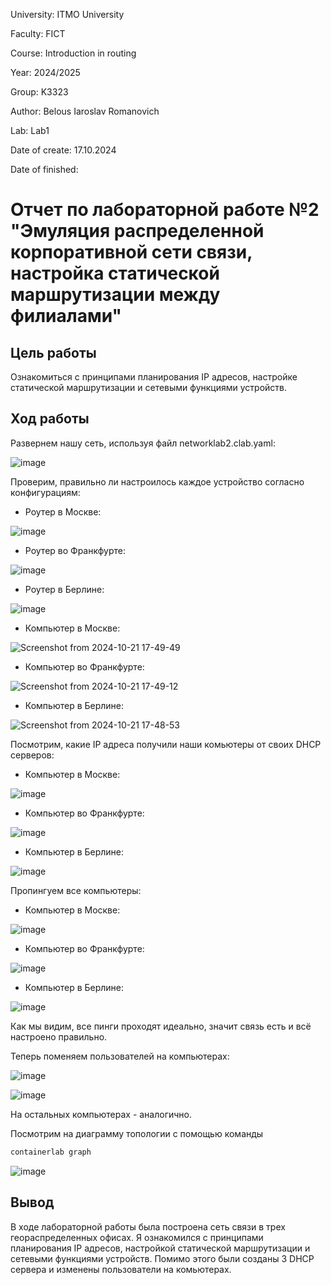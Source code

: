 University: ITMO University

Faculty: FICT

Course: Introduction in routing

Year: 2024/2025

Group: K3323

Author: Belous Iaroslav Romanovich

Lab: Lab1

Date of create: 17.10.2024

Date of finished:

# Отчет по лабораторной работе №2 "Эмуляция распределенной корпоративной сети связи, настройка статической маршрутизации между филиалами" #

## Цель работы ##
Ознакомиться с принципами планирования IP адресов, настройке статической маршрутизации и сетевыми функциями устройств.

## Ход работы ##

Развернем нашу сеть, используя файл networklab2.clab.yaml:

![image](https://github.com/user-attachments/assets/30a8efb0-cce2-4548-a1bc-b626fde252e3)

Проверим, правильно ли настроилось каждое устройство согласно конфигурациям:

- Роутер в Москве:

![image](https://github.com/user-attachments/assets/b832d508-7127-4010-98dc-99c016eee9bc)

- Роутер во Франкфурте:

![image](https://github.com/user-attachments/assets/8f324a6e-ec8e-475e-9c75-8775acdd09cb)

- Роутер в Берлине:

![image](https://github.com/user-attachments/assets/652fc4fb-2434-4a58-9bdf-d6566367d511)

- Компьютер в Москве:

![Screenshot from 2024-10-21 17-49-49](https://github.com/user-attachments/assets/7c1788ba-bfa5-4498-b91b-a6005bb94261)

- Компьютер во Франкфурте:

![Screenshot from 2024-10-21 17-49-12](https://github.com/user-attachments/assets/048102fb-66b1-4503-b042-c78b5aeb6671)

- Компьютер в Берлине:

![Screenshot from 2024-10-21 17-48-53](https://github.com/user-attachments/assets/04a6ad2f-c5c0-4b33-9fb2-53a0635ed457)

Посмотрим, какие IP адреса получили наши комьютеры от своих DHCP серверов:

- Компьютер в Москве:

![image](https://github.com/user-attachments/assets/d9ed2d22-00f3-4cab-a0f1-3005e8d7c9e4)

- Компьютер во Франкфурте:

![image](https://github.com/user-attachments/assets/b826486d-2bcd-4d97-97ee-bad85a85bdc1)

- Компьютер в Берлине:

![image](https://github.com/user-attachments/assets/c97a6ae8-feb0-4878-ad60-f4198d2b7247)

Пропингуем все компьютеры:

- Компьютер в Москве:

![image](https://github.com/user-attachments/assets/80292e78-ec45-40d1-b1dd-aaac53ad8208)

- Компьютер во Франкфурте:

![image](https://github.com/user-attachments/assets/b52468d1-4d07-440b-bd6d-a123bfdc5954)

- Компьютер в Берлине:

![image](https://github.com/user-attachments/assets/4da9b6d1-c6bd-46ce-8147-f7d3a6404d92)

Как мы видим, все пинги проходят идеально, значит связь есть и всё настроено правильно.

Теперь поменяем пользователей на компьютерах:

![image](https://github.com/user-attachments/assets/4d79f47d-b391-4480-b279-1f2f7626c84b)

![image](https://github.com/user-attachments/assets/d8fc1517-b214-42fa-b21d-472f55b8c763)

На остальных компьютерах - аналогично.

Посмотрим на диаграмму топологии с помощью команды 

```sh
containerlab graph 
```

![image](https://github.com/user-attachments/assets/1ef3e6b3-88ca-4be4-a87c-5e2642c9357b)

## Вывод ##

В ходе лабораторной работы была построена сеть связи в трех геораспределенных офисах. Я ознакомился с принципами планирования IP адресов, настройкой статической маршрутизации и сетевыми функциями устройств. Помимо этого были созданы 3 DHCP сервера и изменены пользователи на комьютерах.
